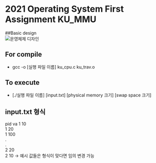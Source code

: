 # 2021 Operating System First Assignment KU_MMU  
##Basic design  
![운영체제 디자인](https://user-images.githubusercontent.com/62276222/117556268-fb767600-b0a1-11eb-8b85-ca377e4dd1fa.jpg)
## For compile
+ gcc -o [실행 파일 이름] ku_cpu.c ku_trav.o
## To execute
+ [./실행 파일 이름] [input.txt] [physical memory 크기] [swap space 크기]
## input.txt 형식
pid va
1 10  
1 20  
1 100  
.  
.  
2 20  
2 10 -> 예시 값들은 형식이 맞다면 임의 변경 가능
